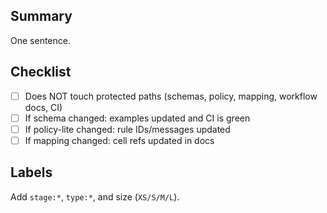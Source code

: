 ## Summary
One sentence.

## Checklist
- [ ] Does NOT touch protected paths (schemas, policy, mapping, workflow docs, CI)
- [ ] If schema changed: examples updated and CI is green
- [ ] If policy-lite changed: rule IDs/messages updated
- [ ] If mapping changed: cell refs updated in docs

## Labels
Add `stage:*`, `type:*`, and size (`XS/S/M/L`).

